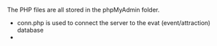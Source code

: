 The PHP files are all stored in the phpMyAdmin folder.

* conn.php is used to connect the server to the evat (event/attraction) database
* 
